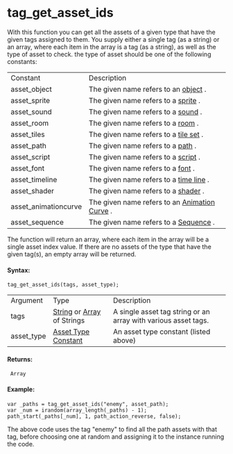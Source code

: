 # tag_get_asset_ids

With this function you can get all the assets of a given type that have
the given tags assigned to them. You supply either a single tag (as a
string) or an array, where each item in the array is a tag (as a
string), as well as the type of asset to check. the type of asset should
be one of the following constants:

|                        |                                                                                                     |
|------------------------|-----------------------------------------------------------------------------------------------------|
| Constant               | Description                                                                                         |
|  asset_object          | The given name refers to an [object](../../../../The_Asset_Editors/Objects) .                   |
|  asset_sprite          | The given name refers to a [sprite](../../../../The_Asset_Editors/Sprites) .                    |
|  asset_sound           | The given name refers to a [sound](../../../../The_Asset_Editors/Sounds) .                      |
|  asset_room            | The given name refers to a [room](../../../../The_Asset_Editors/Rooms) .                        |
|  asset_tiles           | The given name refers to a [tile set](../../../../The_Asset_Editors/Tile_Sets) .                |
|  asset_path            | The given name refers to a [path](../../../../The_Asset_Editors/Paths) .                        |
|  asset_script          | The given name refers to a [script](../../../../The_Asset_Editors/Scripts) .                    |
|  asset_font            | The given name refers to a [font](../../../../The_Asset_Editors/Fonts) .                        |
|  asset_timeline        | The given name refers to a [time line](../../../../The_Asset_Editors/Timelines) .               |
|  asset_shader          | The given name refers to a [shader](../../../../The_Asset_Editors/Shaders) .                    |
|  asset_animationcurve  | The given name refers to an [Animation Curve](../../../../The_Asset_Editors/Animation_Curves) . |
|  asset_sequence        | The given name refers to a [Sequence](../../../../The_Asset_Editors/Sequences) .                |

The function will return an array, where each item in the array will be
a single asset index value. If there are no assets of the type that have
the given tag(s), an empty array will be returned.

#### Syntax:

``` gml
tag_get_asset_ids(tags, asset_type);
```

|            |                                                                                                                                                              |                                                                |
|------------|--------------------------------------------------------------------------------------------------------------------------------------------------------------|----------------------------------------------------------------|
| Argument   | Type                                                                                                                                                         | Description                                                    |
| tags       |  [String](../../../../../GameMaker_Language/GML_Overview/Data_Types) or [Array](../../../../../GameMaker_Language/GML_Overview/Arrays) of Strings    | A single asset tag string or an array with various asset tags. |
| asset_type |  [Asset Type Constant](../../../../../GameMaker_Language/GML_Reference/Asset_Management/Assets_And_Tags/asset_get_type)                                  | An asset type constant (listed above)                          |

#### Returns:

``` gml
 Array
```

#### Example:

``` gml
var _paths = tag_get_asset_ids("enemy", asset_path);
var _num = irandom(array_length(_paths) - 1);
path_start(_paths[_num], 1, path_action_reverse, false);
```

The above code uses the tag "enemy" to find all the path assets with
that tag, before choosing one at random and assigning it to the instance
running the code.
